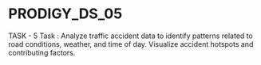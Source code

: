 # PRODIGY_DS_05
TASK - 5
Task : Analyze traffic accident data to identify patterns related to road conditions, weather, and time of day. Visualize accident hotspots and contributing factors.
